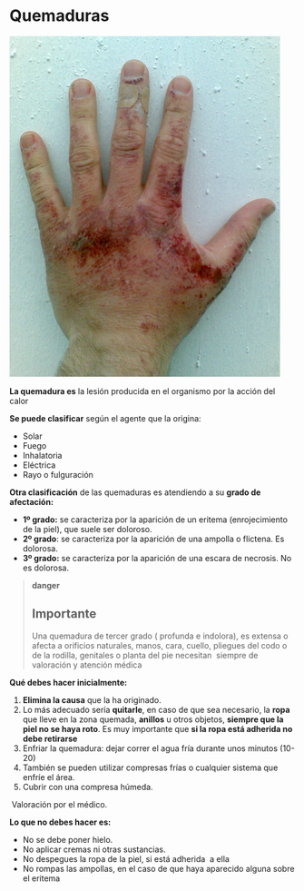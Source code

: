 # Quemaduras


![Fig.1.7. Quemadura química. Blazius. Wikimedia Commons. CC BY-CN-SA](img/M1_7.png)

**La quemadura es** la lesión producida en el organismo por la acción del calor

**Se puede clasificar** según el agente que la origina:

*   Solar
*   Fuego
*   Inhalatoria
*   Eléctrica
*   Rayo o fulguración

  
**Otra clasificación** de las quemaduras es atendiendo a su **grado de afectación:**

*   **1º grado:** se caracteriza por la aparición de un eritema (enrojecimiento de la piel), que suele ser doloroso.
*   **2º grado**: se caracteriza por la aparición de una ampolla o flictena. Es dolorosa.
*   **3º grado:** se caracteriza por la aparición de una escara de necrosis. No es dolorosa.

>**danger**
>
>## Importante
>
>Una quemadura de tercer grado ( profunda e indolora), es extensa o afecta a orificios naturales, manos, cara, cuello, pliegues del codo o de la rodilla, genitales o planta del pie necesitan  siempre de valoración y atención médica

**Qué debes hacer inicialmente:**

1.  **Elimina la causa** que la ha originado.
2.  Lo más adecuado sería **quitarle**, en caso de que sea necesario, la **ropa** que lleve en la zona quemada, **anillos** u otros objetos, **siempre que la piel no se haya roto**. Es muy importante que **si la ropa está adherida no debe retirarse**
3.  Enfriar la quemadura: dejar correr el agua fría durante unos minutos (10-20)
4.  También se pueden utilizar compresas frías o cualquier sistema que enfríe el área.
5.  Cubrir con una compresa húmeda.

 Valoración por el médico.

**Lo que no debes hacer es:**

*   No se debe poner hielo.
*   No aplicar cremas ni otras sustancias.
*   No despegues la ropa de la piel, si está adherida  a ella
*   No rompas las ampollas, en el caso de que haya aparecido alguna sobre el eritema

